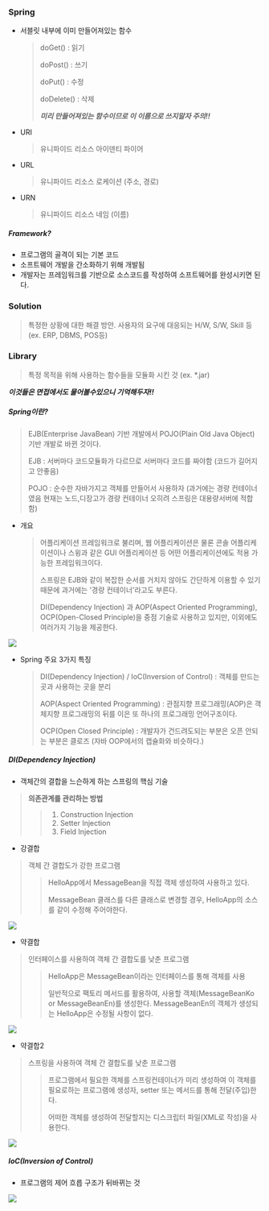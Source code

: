 ### Spring



- 서블릿 내부에 이미 만들어져있는 함수

  > doGet() : 읽기
  >
  > doPost() : 쓰기
  >
  > doPut() : 수정
  >
  > doDelete() : 삭제
  >
  > ***미리 만들어져있는 함수이므로 이 이름으로 쓰지말자 주의!!***



- URI

  > 유니파이드 리소스 아이덴티 파이어

- URL

  > 유니파이드 리소스 로케이션 (주소, 경로)

- URN

  > 유니파이드 리소스 네임 (이름)



##### Framework?

- 프로그램의 골격이 되는 기본 코드
- 소프트웨어 개발을 간소화하기 위해 개발됨
- 개발자는 프레임워크를 기반으로 소스코드를 작성하여 소프트웨어를 완성시키면 된다.



### Solution 

> 특정한 상황에 대한 해결 방안. 사용자의 요구에 대응되는 H/W, S/W, Skill 등 (ex. ERP, DBMS, POS등)



### Library

> 특정 목적을 위해 사용하는 함수들을 모듈화 시킨 것 (ex. *.jar)

***이것들은 면접에서도 물어볼수있으니 기억해두자!!***



##### Spring이란?

> EJB(Enterprise JavaBean) 기반 개발에서 POJO(Plain Old Java Object) 기반 개발로 바뀐 것이다.
>
> EJB : 서버마다 코드모듈화가 다르므로 서버마다 코드를 짜야함 (코드가 길어지고 안좋음)
>
> POJO : 순수한 자바가지고 객체를 만들어서 사용하자 (과거에는 경량 컨테이너였음 현재는 노드,디장고가 경량 컨테이너 오히려 스프링은 대용량서버에 적합함)



- 개요

  > 어플리케이션 프레임워크로 불리며, 웹 어플리케이션은 물론 콘솔 어플리케이션이나 스윙과 같은 GUI 어플리케이션 등 어떤 어플리케이션에도 적용 가능한 프레임워크이다.
  >
  >  
  >
  > 스프링은 EJB와 같이 복잡한 순서를 거치지 않아도 간단하게 이용할 수 있기 때문에 과거에는 '경량 컨테이너'라고도 부른다.
  >
  >  
  >
  > DI(Dependency Injection) 과 AOP(Aspect Oriented Programming), OCP(Open-Closed Principle)을 중점 기술로 사용하고 있지만, 이외에도 여러가지 기능을 제공한다.

![](https://img1.daumcdn.net/thumb/R1280x0/?scode=mtistory2&fname=https%3A%2F%2Fblog.kakaocdn.net%2Fdn%2FbhbwAE%2FbtqGxO66iiZ%2FlSbYKdzBemWggkjGZq6aVK%2Fimg.png)



- Spring 주요 3가지 특징

  > DI(Dependency Injection) / IoC(Inversion of Control) :  객체를 만드는곳과 사용하는 곳을 분리
  >
  > AOP(Aspect Oriented Programming) : 관점지향 프로그래밍(AOP)은 객체지향 프로그래밍의 뒤를 이은 또 하나의 프로그래밍 언어구조이다.
  >
  > OCP(Open Closed Principle) : 개발자가 건드려도되는 부분은 오픈 안되는 부분은 클로즈 (자바 OOP에서의 캡슐화와 비슷하다.)



##### DI(Dependency Injection)

- 객체간의 결합을 느슨하게 하는 스프링의 핵심 기술

> **의존관계를 관리하는 방법**
>
> > 1. Construction Injection
> > 2. Setter Injection
> > 3. Field Injection



- 강결합

> 객체 간 결합도가 강한 프로그램
>
> > HelloApp에서 MessageBean을 직접 객체 생성하여 사용하고 있다.
> >
> > MessageBean 클래스를 다른 클래스로 변경할 경우, HelloApp의 소스를 같이 수정해 주어야한다.

![](https://img1.daumcdn.net/thumb/R1280x0/?scode=mtistory2&fname=https%3A%2F%2Fblog.kakaocdn.net%2Fdn%2FJOLxb%2FbtqGzX3AmEL%2FWtRoLCwaboFT6BUKNLdFKK%2Fimg.png)



- 약결합

> 인터페이스를 사용하여 객체 간 결합도를 낮춘 프로그램
>
> > HelloApp은 MessageBean이라는 인터페이스를 통해 객체를 사용
> >
> > 일반적으로 팩토리 메서드를 활용하여, 사용할 객체(MessageBeanKo or MessageBeanEn)를 생성한다. MessageBeanEn의 객체가 생성되는 HelloApp은 수정될 사항이 없다.

![](https://img1.daumcdn.net/thumb/R1280x0/?scode=mtistory2&fname=https%3A%2F%2Fblog.kakaocdn.net%2Fdn%2Fd4GFPQ%2FbtqGx8yaUVs%2F4tuFDmzUYSPyq5qieKtnk1%2Fimg.png)



- 약결합2

> 스프링을 사용하여 객체 간 결합도를 낮춘 프로그램
>
> > 프로그램에서 필요한 객체를 스프링컨테이너가 미리 생성하여 이 객체를 필요로하는 프로그램에 생성자, setter 또는 메서드를 통해 전달(주입)한다.
> >
> > 어떠한 객체를 생성하여 전달할지는 디스크립터 파일(XML로 작성)을 사용한다.

![](https://img1.daumcdn.net/thumb/R1280x0/?scode=mtistory2&fname=https%3A%2F%2Fblog.kakaocdn.net%2Fdn%2FkwBaL%2FbtqGyJrmN6G%2FkCcEcOIx6b0hWsDkBjJXM1%2Fimg.png)



#####  IoC(Inversion of Control) 

- 프로그램의 제어 흐릅 구조가 뒤바뀌는 것

![](https://img1.daumcdn.net/thumb/R1280x0/?scode=mtistory2&fname=https%3A%2F%2Fblog.kakaocdn.net%2Fdn%2FA3fxL%2FbtqGCdj6HRj%2FWzkV0pIyJ2KAC5cNKPANsk%2Fimg.png)